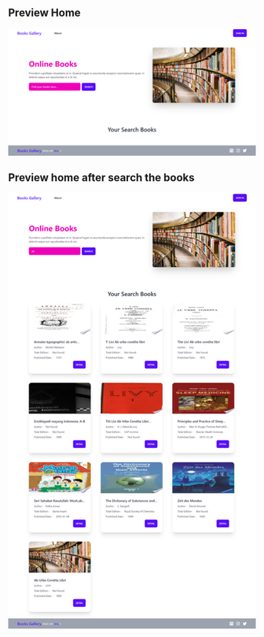 ## Preview Home

![PREVIEW-HOME!](/public/assets/image/preview-home.png)

## Preview home after search the books

![PREVIEW-HOME!](/public/assets/image/preview-search.png)
